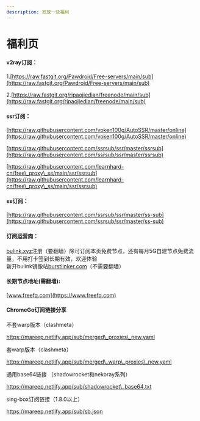 ```yaml
---
description: 发放一些福利
---
```


# 福利页

#### v2ray订阅：

1.[https://raw.fastgit.org/Pawdroid/Free-servers/main/sub](https://raw.fastgit.org/Pawdroid/Free-servers/main/sub)

2.[https://raw.fastgit.org/ripaojiedian/freenode/main/sub](https://raw.fastgit.org/ripaojiedian/freenode/main/sub)

#### ssr订阅：

[https://raw.githubusercontent.com/voken100g/AutoSSR/master/online](https://raw.githubusercontent.com/voken100g/AutoSSR/master/online)

[https://raw.githubusercontent.com/ssrsub/ssr/master/ssrsub](https://raw.githubusercontent.com/ssrsub/ssr/master/ssrsub)

[https://raw.githubusercontent.com/learnhard-cn/free\_proxy\_ss/main/ssr/ssrsub](https://raw.githubusercontent.com/learnhard-cn/free\_proxy\_ss/main/ssr/ssrsub)

#### ss订阅：

[https://raw.githubusercontent.com/ssrsub/ssr/master/ss-sub](https://raw.githubusercontent.com/ssrsub/ssr/master/ss-sub)

#### 订阅运营商：

[bulink.xyz](https://bulink.xyz/)注册（要翻墙）除可订阅本页免费节点，还有每月5G自建节点免费流量，不用打卡签到长期有效，欢迎体验\
新开bulink镜像站[burstlinker.com](https://www.burstlinker.com/)（不需要翻墙）

#### 长期节点地址(需翻墙):

[www.freefq.com](https://www.freefq.com)

#### ChromeGo订阅链接分享

不套warp版本（clashmeta）

https://mareep.netlify.app/sub/merged\_proxies\_new.yaml

套warp版本（clashmeta）

https://mareep.netlify.app/sub/merged\_warp\_proxies\_new.yaml

通用base64链接 （shadowrocket和nekoray系列）

https://mareep.netlify.app/sub/shadowrocket\_base64.txt

sing-box订阅链接（1.8.0以上）

https://mareep.netlify.app/sub/sb.json
